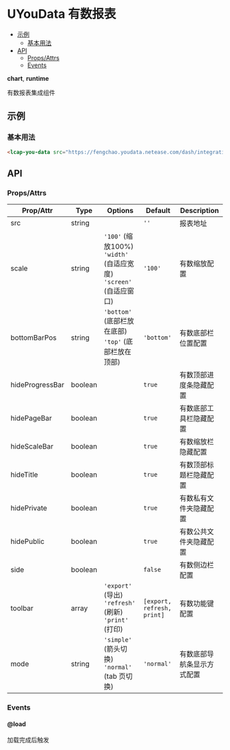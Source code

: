 <!-- 该 README.md 根据 api.yaml 和 docs/*.md 自动生成，为了方便在 GitHub 和 NPM 上查阅。如需修改，请查看源文件 -->

# UYouData 有数报表

- [示例](#示例)
    - [基本用法](#基本用法)
- [API]()
    - [Props/Attrs](#propsattrs)
    - [Events](#events)

**chart**, **runtime**

有数报表集成组件

## 示例
### 基本用法

``` html
<lcap-you-data src="https://fengchao.youdata.netease.com/dash/integration/450200717?rid=38269&token=159989189077219a5e8f0bfc4674648569b33" scale="width" style="width:1200px;height:1100px"></lcap-you-data>
```

## API
### Props/Attrs

| Prop/Attr | Type | Options | Default | Description |
| --------- | ---- | ------- | ------- | ----------- |
| src | string |  | `''` | 报表地址 |
| scale | string | `'100'` (缩放100%)<br/>`'width'` (自适应宽度)<br/>`'screen'` (自适应窗口) | `'100'` | 有数缩放配置 |
| bottomBarPos | string | `'bottom'` (底部栏放在底部)<br/>`'top'` (底部栏放在顶部) | `'bottom'` | 有数底部栏位置配置 |
| hideProgressBar | boolean |  | `true` | 有数顶部进度条隐藏配置 |
| hidePageBar | boolean |  | `true` | 有数底部工具栏隐藏配置 |
| hideScaleBar | boolean |  | `true` | 有数缩放栏隐藏配置 |
| hideTitle | boolean |  | `true` | 有数顶部标题栏隐藏配置 |
| hidePrivate | boolean |  | `true` | 有数私有文件夹隐藏配置 |
| hidePublic | boolean |  | `true` | 有数公共文件夹隐藏配置 |
| side | boolean |  | `false` | 有数侧边栏配置 |
| toolbar | array | `'export'` (导出)<br/>`'refresh'` (刷新)<br/>`'print'` (打印) | `[export, refresh, print]` | 有数功能键配置 |
| mode | string | `'simple'` (箭头切换)<br/>`'normal'` (tab 页切换) | `'normal'` | 有数底部导航条显示方式配置 |

### Events

#### @load

加载完成后触发

